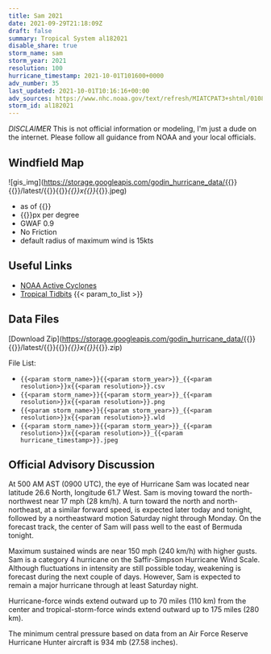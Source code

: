 ```yaml
---
title: Sam 2021
date: 2021-09-29T21:18:09Z
draft: false
summary: Tropical System al182021
disable_share: true
storm_name: sam
storm_year: 2021
resolution: 100
hurricane_timestamp: 2021-10-01T101600+0000
adv_number: 35
last_updated: 2021-10-01T10:16:16+00:00
adv_sources: https://www.nhc.noaa.gov/text/refresh/MIATCPAT3+shtml/010845.shtml;https://www.nhc.noaa.gov/refresh/graphics_at3+shtml/084915.shtml?cone
storm_id: al182021
---
```

*DISCLAIMER* This is not official information or modeling, I'm just a dude on the internet.  Please follow all guidance from NOAA and your local officials.

## Windfield Map
![gis_img](https://storage.googleapis.com/godin_hurricane_data/{{<param storm_name>}}{{<param storm_year>}}/latest/{{<param storm_name>}}{{<param storm_year>}}_{{<param resolution>}}x{{<param resolution>}}_{{<param hurricane_timestamp>}}.jpeg)

- as of {{<param last_updated>}}
- {{<param resolution>}}px per degree
- GWAF 0.9
- No Friction
- default radius of maximum wind is 15kts

## Useful Links
- [NOAA Active Cyclones](https://www.nhc.noaa.gov/)
- [Tropical Tidbits](https://www.tropicaltidbits.com/storminfo/)
{{< param_to_list >}}

## Data Files
[Download Zip](https://storage.googleapis.com/godin_hurricane_data/{{<param storm_name>}}{{<param storm_year>}}/latest/{{<param storm_name>}}{{<param storm_year>}}_{{<param resolution>}}x{{<param resolution>}}_{{<param hurricane_timestamp>}}.zip)

File List:
- `{{<param storm_name>}}{{<param storm_year>}}_{{<param resolution>}}x{{<param resolution>}}.csv`
- `{{<param storm_name>}}{{<param storm_year>}}_{{<param resolution>}}x{{<param resolution>}}.png`
- `{{<param storm_name>}}{{<param storm_year>}}_{{<param resolution>}}x{{<param resolution>}}.wld`
- `{{<param storm_name>}}{{<param storm_year>}}_{{<param resolution>}}x{{<param resolution>}}_{{<param hurricane_timestamp>}}.jpeg`


## Official Advisory Discussion
At 500 AM AST (0900 UTC), the eye of Hurricane Sam was located near 
latitude 26.6 North, longitude 61.7 West.  Sam is moving toward
the north-northwest near 17 mph (28 km/h).  A turn toward the north 
and north-northeast, at a similar forward speed, is expected later 
today and tonight, followed by a northeastward motion Saturday 
night through Monday.  On the forecast track, the center of Sam 
will pass well to the east of Bermuda tonight.
 
Maximum sustained winds are near 150 mph (240 km/h) with higher
gusts.  Sam is a category 4 hurricane on the Saffir-Simpson 
Hurricane Wind Scale.  Although fluctuations in intensity are 
still possible today, weakening is forecast during the next couple 
of days.  However, Sam is expected to remain a major hurricane 
through at least Saturday night.
 
Hurricane-force winds extend outward up to 70 miles (110 km) from
the center and tropical-storm-force winds extend outward up to 175
miles (280 km).
 
The minimum central pressure based on data from an Air Force 
Reserve Hurricane Hunter aircraft is 934 mb (27.58 inches).